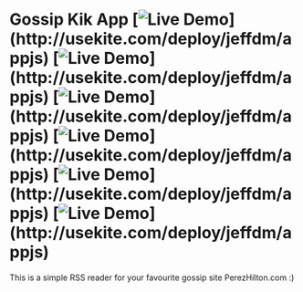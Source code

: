 # Gossip Kik App [![Live Demo](http://usekite.com/live-demo-button.png?)](http://usekite.com/deploy/jeffdm/appjs) [![Live Demo](http://usekite.com/live-demo-button.png?)](http://usekite.com/deploy/jeffdm/appjs) [![Live Demo](http://usekite.com/live-demo-button.png?)](http://usekite.com/deploy/jeffdm/appjs) [![Live Demo](http://usekite.com/live-demo-button.png?)](http://usekite.com/deploy/jeffdm/appjs) [![Live Demo](http://usekite.com/live-demo-button.png?)](http://usekite.com/deploy/jeffdm/appjs) [![Live Demo](http://usekite.com/live-demo-button.png?)](http://usekite.com/deploy/jeffdm/appjs)

This is a simple RSS reader for your favourite gossip site PerezHilton.com :) 
